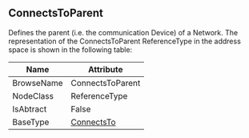 <!-- objecttype -->
## ConnectsToParent
Defines the parent (i.e. the communication Device) of a Network.
The representation of the ConnectsToParent ReferenceType in the address space is shown in the following table:  

|Name|Attribute|
|---|---|
|BrowseName|ConnectsToParent|
|NodeClass|ReferenceType|
|IsAbtract|False|
|BaseType|[ConnectsTo](../../ReferenceTypes/ConnectsTo/readme.md)|

